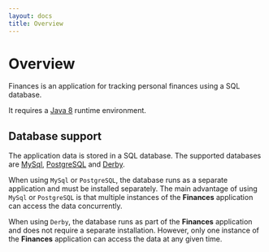 ```yaml
---
layout: docs
title: Overview
---
```


# Overview

Finances is an application for tracking personal finances using a SQL database.

It requires a [Java 8](https://java.com/en/download/) runtime environment.

## Database support

The application data is stored in a SQL database.  The supported databases are
[MySql](https://dev.mysql.com/downloads/mysql/), [PostgreSQL](https://www.postgresql.org/download/)
and [Derby](https://db.apache.org/derby/).

When using `MySql` or `PostgreSQL`, the database runs as a separate application
and must be installed separately.  The main advantage of using `MySql` or `PostgreSQL`
is that multiple instances of the **Finances** application can access the data concurrently.

When using `Derby`, the database runs as part of the **Finances** application
and does not require a separate installation.  However, only one instance of the
**Finances** application can access the data at any given time.
